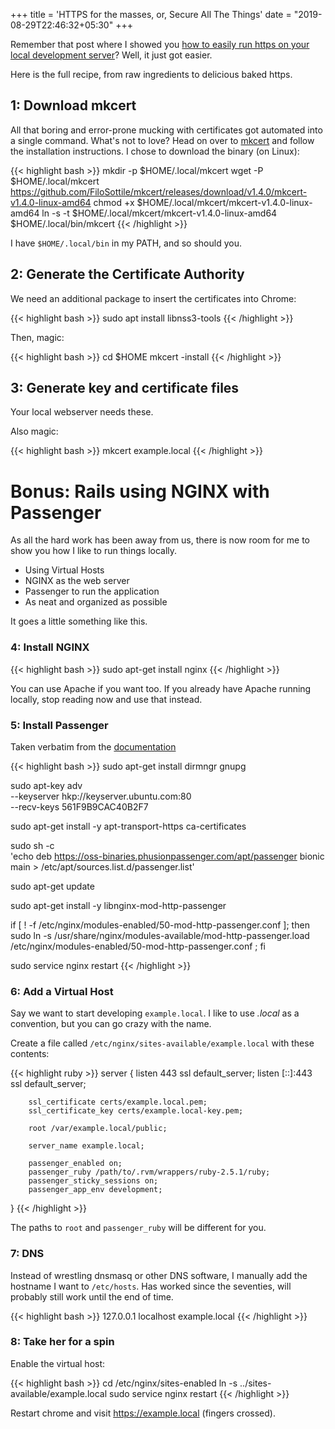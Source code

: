 +++
title = 'HTTPS for the masses, or, Secure All The Things'
date = "2019-08-29T22:46:32+05:30"
+++

Remember that post where I showed you [how to easily run https on your
local development server](https://www.spacebabies.nl/portfolio/https-for-development-custom-certificate-authority/)? Well, it just got easier.
<!--more-->

Here is the full recipe, from raw ingredients to delicious baked https.

## 1: Download mkcert

All that boring and error-prone mucking with certificates got automated into
a single command. What's not to love? Head on over to [mkcert](https://github.com/FiloSottile/mkcert) and follow the
installation instructions. I chose to download the binary (on Linux):

{{< highlight bash >}}
mkdir -p $HOME/.local/mkcert
wget -P $HOME/.local/mkcert \
  https://github.com/FiloSottile/mkcert/releases/download/v1.4.0/mkcert-v1.4.0-linux-amd64
chmod +x $HOME/.local/mkcert/mkcert-v1.4.0-linux-amd64
ln -s -t $HOME/.local/mkcert/mkcert-v1.4.0-linux-amd64 $HOME/.local/bin/mkcert
{{< /highlight >}}

I have `$HOME/.local/bin` in my PATH, and so should you.

## 2: Generate the Certificate Authority

We need an additional package to insert the certificates into Chrome:

{{< highlight bash >}}
sudo apt install libnss3-tools
{{< /highlight >}}

Then, magic:

{{< highlight bash >}}
cd $HOME
mkcert -install
{{< /highlight >}}

## 3: Generate key and certificate files

Your local webserver needs these.

Also magic:

{{< highlight bash >}}
mkcert example.local
{{< /highlight >}}

# Bonus: Rails using NGINX with Passenger

As all the hard work has been away from us, there is now room for me to show
you how I like to run things locally.

- Using Virtual Hosts
- NGINX as the web server
- Passenger to run the application
- As neat and organized as possible

It goes a little something like this.

### 4: Install NGINX

{{< highlight bash >}}
sudo apt-get install nginx
{{< /highlight >}}

You can use Apache if you want too. If you already have Apache running locally,
stop reading now and use that instead.

### 5: Install Passenger

Taken verbatim from the [documentation](https://www.phusionpassenger.com/docs/advanced_guides/install_and_upgrade/nginx/install/)

{{< highlight bash >}}
sudo apt-get install dirmngr gnupg

sudo apt-key adv \
  --keyserver hkp://keyserver.ubuntu.com:80 \
  --recv-keys 561F9B9CAC40B2F7

sudo apt-get install -y apt-transport-https ca-certificates

sudo sh -c \
  'echo deb https://oss-binaries.phusionpassenger.com/apt/passenger bionic main > /etc/apt/sources.list.d/passenger.list'

sudo apt-get update

sudo apt-get install -y libnginx-mod-http-passenger

if [ ! -f /etc/nginx/modules-enabled/50-mod-http-passenger.conf ]; then sudo ln -s /usr/share/nginx/modules-available/mod-http-passenger.load /etc/nginx/modules-enabled/50-mod-http-passenger.conf ; fi

sudo service nginx restart
{{< /highlight >}}

### 6: Add a Virtual Host

Say we want to start developing `example.local`. I like to use _.local_ as a convention, but
you can go crazy with the name.

Create a file called `/etc/nginx/sites-available/example.local` with these contents:

{{< highlight ruby >}}
server {
        listen 443 ssl default_server;
        listen [::]:443 ssl default_server;

        ssl_certificate certs/example.local.pem;
        ssl_certificate_key certs/example.local-key.pem;

        root /var/example.local/public;

        server_name example.local;

        passenger_enabled on;
        passenger_ruby /path/to/.rvm/wrappers/ruby-2.5.1/ruby;
        passenger_sticky_sessions on;
        passenger_app_env development;
}
{{< /highlight >}}

The paths to `root` and `passenger_ruby` will be different for you.

### 7: DNS

Instead of wrestling dnsmasq or other DNS software, I manually
add the hostname I want to `/etc/hosts`. Has worked since the seventies, will probably
still work until the end of time.

{{< highlight bash >}}
127.0.0.1 localhost example.local
{{< /highlight >}}

### 8: Take her for a spin

Enable the virtual host:

{{< highlight bash >}}
cd /etc/nginx/sites-enabled
ln -s ../sites-available/example.local
sudo service nginx restart
{{< /highlight >}}

Restart chrome and visit https://example.local (fingers crossed).
